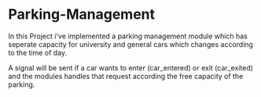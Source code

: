 # Parking-Management

In this Project i've implemented a parking management module which has seperate capacity for university and general cars which changes according to the time of day.
 
A signal will be sent if a car wants to enter (car_entered) or exit (car_exited) and the modules handles that request according the free capacity of the parking.
